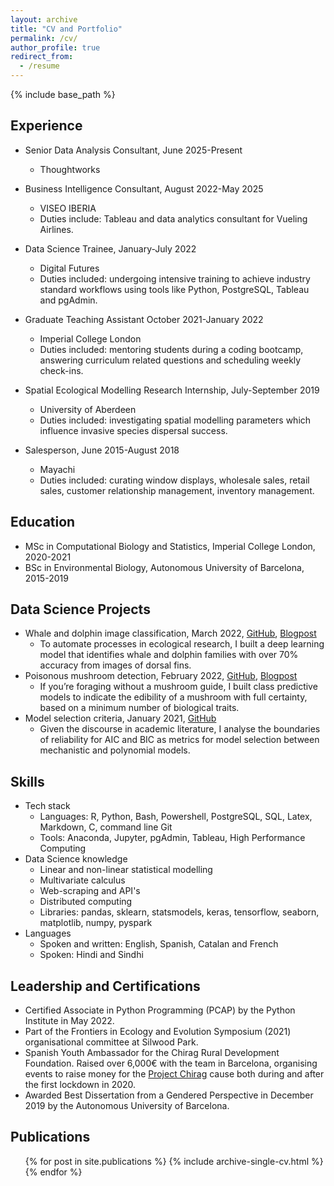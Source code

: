 ```yaml
---
layout: archive
title: "CV and Portfolio"
permalink: /cv/
author_profile: true
redirect_from:
  - /resume
---
```


{% include base_path %}

## Experience
* Senior Data Analysis Consultant, June 2025-Present
  * Thoughtworks
 
* Business Intelligence Consultant, August 2022-May 2025
  * VISEO IBERIA
  * Duties include: Tableau and data analytics consultant for Vueling Airlines.

* Data Science Trainee, January-July 2022
  * Digital Futures
  * Duties included: undergoing intensive training to achieve industry standard workflows using tools like Python, PostgreSQL, Tableau and pgAdmin.

* Graduate Teaching Assistant October 2021-January 2022
  * Imperial College London
  * Duties included: mentoring students during a coding bootcamp, answering curriculum related questions and scheduling weekly check-ins. 

* Spatial Ecological Modelling Research Internship, July-September 2019
  * University of Aberdeen
  * Duties included: investigating spatial modelling parameters which influence invasive species dispersal success.

* Salesperson, June 2015-August 2018
  * Mayachi
  * Duties included: curating window displays, wholesale sales, retail sales, customer relationship management, inventory management.

## Education
* MSc in Computational Biology and Statistics, Imperial College London, 2020-2021
* BSc in Environmental Biology, Autonomous University of Barcelona, 2015-2019

## Data Science Projects
* Whale and dolphin image classification, March 2022, [GitHub](https://github.com/amishabhojwani/Whale_And_Dolphin_Image_Classification), [Blogpost](https://amishabhojwani.github.io/posts/2022/05-images_in_python)
  * To automate processes in ecological research, I built a deep learning model that identifies whale and dolphin families with over 70% accuracy from images of dorsal fins.
* Poisonous mushroom detection, February 2022, [GitHub](https://github.com/amishabhojwani/Poisonous_Mushroom_Prediction), [Blogpost](https://amishabhojwani.github.io/posts/2022/03-mushrooms)
  * If you’re foraging without a mushroom guide, I built class predictive models to indicate the edibility of a mushroom with full
  certainty, based on a minimum number of biological traits.
* Model selection criteria, January 2021, [GitHub](https://github.com/amishabhojwani/Functional_Response_Modelling)
  * Given the discourse in academic literature, I analyse the boundaries of reliability for AIC and BIC as metrics for model selection between mechanistic and polynomial models.
  
## Skills
* Tech stack
  * Languages: R, Python, Bash, Powershell, PostgreSQL, SQL, Latex, Markdown, C, command line Git
  * Tools: Anaconda, Jupyter, pgAdmin, Tableau, High Performance Computing
* Data Science knowledge
  * Linear and non-linear statistical modelling
  * Multivariate calculus
  * Web-scraping and API's
  * Distributed computing
  * Libraries: pandas, sklearn, statsmodels, keras, tensorflow, seaborn, matplotlib, numpy, pyspark
* Languages
  * Spoken and written: English, Spanish, Catalan and French
  * Spoken: Hindi and Sindhi

## Leadership and Certifications
* Certified Associate in Python Programming (PCAP) by the Python Institute in May 2022.
* Part of the Frontiers in Ecology and Evolution Symposium (2021) organisational committee at Silwood Park.
* Spanish Youth Ambassador for the Chirag Rural Development Foundation. Raised over 6,000€ with the team in Barcelona, organising events to raise money for the [Project Chirag](https://projectchirag.org/) cause both during and after the first lockdown in 2020.
* Awarded Best Dissertation from a Gendered Perspective in December 2019 by the Autonomous University of Barcelona.

## Publications
  <ul>{% for post in site.publications %}
    {% include archive-single-cv.html %}
  {% endfor %}</ul>

